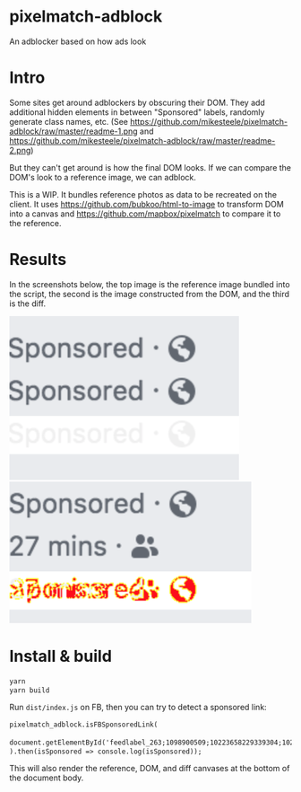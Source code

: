 # pixelmatch-adblock
An adblocker based on how ads look

# Intro

Some sites get around adblockers by obscuring their DOM. They add additional hidden elements in between "Sponsored" labels, randomly generate class names, etc. (See https://github.com/mikesteele/pixelmatch-adblock/raw/master/readme-1.png and https://github.com/mikesteele/pixelmatch-adblock/raw/master/readme-2.png)

But they can't get around is how the final DOM looks. If we can compare the DOM's look to a reference image, we can adblock.

This is a WIP. It bundles reference photos as data to be recreated on the client. It uses https://github.com/bubkoo/html-to-image to transform DOM into a canvas and https://github.com/mapbox/pixelmatch to compare it to the reference.

# Results

In the screenshots below, the top image is the reference image bundled into the script, the second is the image constructed from the DOM, and the third is the diff.

<img src="https://github.com/mikesteele/pixelmatch-adblock/raw/master/result-1.png">

<img src="https://github.com/mikesteele/pixelmatch-adblock/raw/master/result-2.png">

# Install & build

```
yarn
yarn build
```

Run `dist/index.js` on FB, then you can try to detect a sponsored link:

```
pixelmatch_adblock.isFBSponsoredLink(
  document.getElementById('feedlabel_263;1098900509;10223658229339304;10223658229339304;1594478623:1347754931747571503:5:0')
).then(isSponsored => console.log(isSponsored));
```

This will also render the reference, DOM, and diff canvases at the bottom of the document body.
